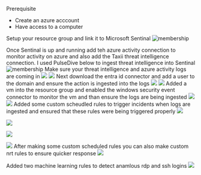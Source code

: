Prerequisite
  - Create an azure acccount
  - Have access to a computer
 
Setup your resource group and link it to Microsoft Sentinal
![membership](images/1.jpg)

Once Sentinal is up and running add teh azure activity connection to monitor activity on azure and also add the Taxii threat intelligence connection.
I used PulseDive below to ingest threat intelligence into Sentinal
![membership](images/2.jpg)
Make sure your threat intelligence and azure activity logs are coming in
![](images/Taxii.png)
![](images/Azure.png)
Next download the entra id connector and add a user to the domain and ensure the action is ingested into the logs
![](images/4.jpg)
![](images/3.jpg)
Added a vm into the resource group and enabled the windows security event connector to monitor the vm and than ensure the logs are being ingested
![](images/5.jpg)
![](images/7.jpg)
Added some custom scheudled rules to trigger incidents when logs are ingested and ensured that these rules were being triggered properly
![](images/8.jpg)

![](images/10.jpg)

![](images/9.jpg)

![](images/11.jpg)
After making some custom scheduled rules you can also make custom nrt rules to ensure quicker response
![](images/nrt.jpg)

Added two machine learning rules to detect anamlous rdp and ssh logins
![](images/13.jpg)
